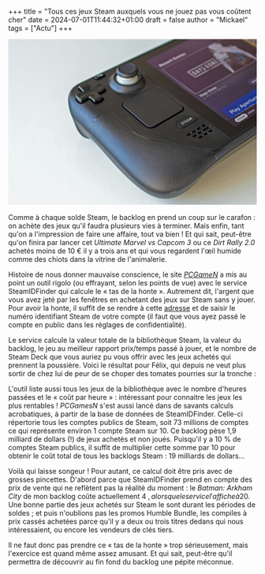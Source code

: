 +++
title = "Tous ces jeux Steam auxquels vous ne jouez pas vous coûtent cher"
date = 2024-07-01T11:44:32+01:00
draft = false
author = "Mickael"
tags = ["Actu"]
+++ 

![Steam Deck](steam-honte-backlog.jpg "© Edgar Almeida (Unsplash)")

Comme à chaque solde Steam, le backlog en prend un coup sur le carafon : on achète des jeux qu'il faudra plusieurs vies à terminer. Mais enfin, tant qu'on a l'impression de faire une affaire, tout va bien ! Et qui sait, peut-être qu'on finira par lancer cet *Ultimate Marvel vs Capcom 3* ou ce *Dirt Rally 2.0* achetés moins de 10 € il y a trois ans et qui vous regardent l'œil humide comme des chiots dans la vitrine de l'animalerie.

Histoire de nous donner mauvaise conscience, le site *[PCGameN](https://www.pcgamesn.com/steam/pile-of-shame)* a mis au point un outil rigolo (ou effrayant, selon les points de vue) avec le service SteamIDFinder qui calcule le « tas de la honte ». Autrement dit, l'argent que vous avez jeté par les fenêtres en achetant des jeux sur Steam sans y jouer. Pour avoir la honte, il suffit de se rendre à cette [adresse](https://www.steamidfinder.com/) et de saisir le numéro identifiant Steam de votre compte (il faut que vous ayez passé le compte en public dans les réglages de confidentialité).

Le service calcule la valeur totale de la bibliothèque Steam, la valeur du backlog, le jeu au meilleur rapport prix/temps passé à jouer, et le nombre de Steam Deck que vous auriez pu vous offrir avec les jeux achetés qui prennent la poussière. Voici le résultat pour Félix, qui depuis ne veut plus sortir de chez lui de peur de se choper des tomates pourries sur la tronche :

L'outil liste aussi tous les jeux de la bibliothèque avec le nombre d'heures passées et le « coût par heure » : intéressant pour connaitre les jeux les plus rentables ! *PCGamesN* s'est aussi lancé dans de savants calculs acrobatiques, à partir de la base de données de SteamIDFinder. Celle-ci répertorie tous les comptes publics de Steam, soit 73 millions de comptes ce qui représente environ 1 compte Steam sur 10. Ce backlog pèse 1,9 milliard de dollars (!) de jeux achetés et non joués. Puisqu'il y a 10 % de comptes Steam publics, il suffit de multiplier cette somme par 10 pour obtenir le coût total de tous les backlogs Steam : 19 milliards de dollars…

Voilà qui laisse songeur ! Pour autant, ce calcul doit être pris avec de grosses pincettes. D'abord parce que SteamIDFinder prend en compte des prix de vente qui ne reflètent pas la réalité du moment : le *Batman: Arkham City* de mon backlog coûte actuellement 4 $, alors que le service l'affiche à 20 $. Une bonne partie des jeux achetés sur Steam le sont durant les périodes de soldes ; et puis n'oublions pas les promos Humble Bundle, les compiles à prix cassés achetées parce qu'il y a deux ou trois titres dedans qui nous intéressaient, ou encore les vendeurs de clés tiers.

Il ne faut donc pas prendre ce « tas de la honte » trop sérieusement, mais l'exercice est quand même assez amusant. Et qui sait, peut-être qu'il permettra de découvrir au fin fond du backlog une pépite méconnue.